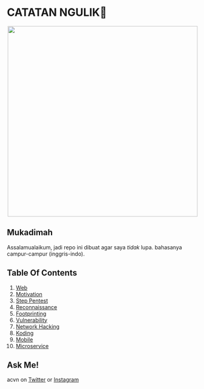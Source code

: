 # CATATAN NGULIK:rocket:

<p align="center"><img src="https://user-images.githubusercontent.com/52058660/89849631-14093c80-dbb3-11ea-9e04-a67d5758b904.jpg" width="500"></p>

## Mukadimah
Assalamualaikum, jadi repo ini dibuat agar saya *tidak* lupa. bahasanya campur-campur (inggris-indo).

## Table Of Contents
1. [Web](https://github.com/acvn/b3lajar/tree/master/web.md)
2. [Motivation](https://github.com/acvn/b3lajar/blob/master/motivation.md)
3. [Step Pentest](https://github.com/acvn/b3lajar/blob/master/steps.md)
4. [Reconnaissance](https://github.com/acvn/b3lajar/blob/master/rekon)
5. [Footprinting](https://github.com/acvn/catngul/blob/master/foot.md)
6. [Vulnerability](https://github.com/acvn/b3lajar/blob/master/vuln)
7. [Network Hacking](https://github.com/acvn/b3lajar/blob/master/netsec.md)
8. [Koding](https://github.com/acvn/catngul/blob/master/code.md)
9. [Mobile](https://github.com/acvn/catngul/blob/master/mobile.md)
10. [Microservice](https://github.com/acvn/catngul/blob/master/microservice.md)
   
## Ask Me!
acvn on [Twitter](https://twitter.com/aldi__satria) or [Instagram](https://www.instagram.com/aldi___satria/)

